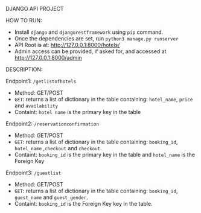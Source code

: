 DJANGO API PROJECT

HOW TO RUN:

* Install `django` and `djangorestframework` using `pip` command.
* Once the dependencies are set, run `python3 manage.py runserver`
* API Root is at: http://127.0.0.1:8000/hotels/
* Admin access can be provided, if asked for, and accessed at http://127.0.0.1:8000/admin


DESCRIPTION:

Endpoint1: `/getlistofhotels`
* Method: GET/POST
* `GET`: returns a list of dictionary in the table containing: `hotel_name`, `price` and `availability`	
* Containt: `hotel name` is the primary key in the table

Endpoint2: `/reservationconfirmation`
* Method: GET/POST
* `GET`: returns a list of dictionary in the table containing: `booking_id`, `hotel_name` ,`checkout` and `checkout`.
* Containt: `booking_id` is the primary key in the table and `hotel_name` is the Foreign Key

Endpoint3: `/guestlist`
* Method: GET/POST
* `GET`: returns a list of dictionary in the table containing: `booking_id`, `guest_name` and `guest_gender`.
* Containt: `booking_id` is the Foreign Key key in the table.